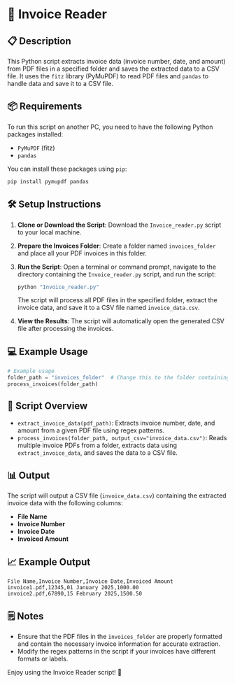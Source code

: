 # 📄 Invoice Reader

## 📋 Description
This Python script extracts invoice data (invoice number, date, and amount) from PDF files in a specified folder and saves the extracted data to a CSV file. It uses the `fitz` library (PyMuPDF) to read PDF files and `pandas` to handle data and save it to a CSV file.

## 📦 Requirements
To run this script on another PC, you need to have the following Python packages installed:

- `PyMuPDF` (fitz)
- `pandas`

You can install these packages using `pip`:

```sh
pip install pymupdf pandas
```

## 🛠️ Setup Instructions

1. **Clone or Download the Script**: Download the `Invoice_reader.py` script to your local machine.

2. **Prepare the Invoices Folder**: Create a folder named `invoices_folder` and place all your PDF invoices in this folder.

3. **Run the Script**: Open a terminal or command prompt, navigate to the directory containing the `Invoice_reader.py` script, and run the script:

    ```sh
    python "Invoice_reader.py"
    ```

    The script will process all PDF files in the specified folder, extract the invoice data, and save it to a CSV file named `invoice_data.csv`.

4. **View the Results**: The script will automatically open the generated CSV file after processing the invoices.

## 💻 Example Usage

```python
# Example usage
folder_path = "invoices_folder"  # Change this to the folder containing your PDFs
process_invoices(folder_path)
```

## 📝 Script Overview
- `extract_invoice_data(pdf_path)`: Extracts invoice number, date, and amount from a given PDF file using regex patterns.
- `process_invoices(folder_path, output_csv="invoice_data.csv")`: Reads multiple invoice PDFs from a folder, extracts data using `extract_invoice_data`, and saves the data to a CSV file.

## 📊 Output

The script will output a CSV file (`invoice_data.csv`) containing the extracted invoice data with the following columns:

- **File Name**
- **Invoice Number**
- **Invoice Date**
- **Invoiced Amount**

## 📈 Example Output

```csv
File Name,Invoice Number,Invoice Date,Invoiced Amount
invoice1.pdf,12345,01 January 2025,1000.00
invoice2.pdf,67890,15 February 2025,1500.50
```

## 🗒️ Notes
- Ensure that the PDF files in the `invoices_folder` are properly formatted and contain the necessary invoice information for accurate extraction.
- Modify the regex patterns in the script if your invoices have different formats or labels.

Enjoy using the Invoice Reader script! 🎉
